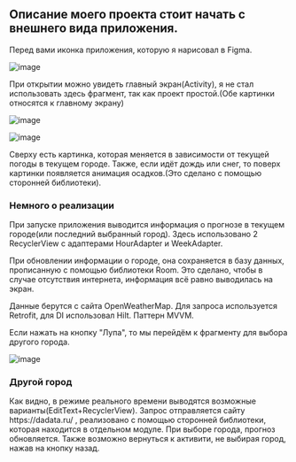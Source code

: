 <h2>Описание моего проекта стоит начать с внешнего вида приложения.</h2>

Перед вами иконка приложения, которую я нарисовал в Figma.

![image](https://user-images.githubusercontent.com/86302070/196767083-81b90f3f-9f3a-47b9-b45a-636c0ab10430.png)

При открытии можно увидеть главный экран(Activity), я не стал использовать здесь фрагмент, так как проект простой.(Обе картинки относятся к главному экрану)

![image](https://user-images.githubusercontent.com/86302070/196767897-6b5e7862-4144-469e-9010-9a79de55f7c5.png)

![image](https://user-images.githubusercontent.com/86302070/196767935-bf513a22-cec7-4696-ad39-02de1e493fb3.png)

<p>Сверху есть картинка, которая меняется в зависимости от текущей погоды в текущем городе. Также, если идёт дождь или снег, то поверх картинки появляется анимация осадков.(Это сделано с помощью сторонней библиотеки).</p>
<h3>Немного о реализации</h3>
При запуске приложения выводится информация о прогнозе в текущем городе(или последний выбранный город). Здесь использовано 2 RecyclerView с адаптерами HourAdapter и WeekAdapter. 
<p>При обновлении информации о городе, она сохраняется в базу данных, прописанную с помощью библиотеки Room. Это сделано, чтобы в случае отсутствия интернета, информация всё равно выводилась на экран.</p>
<p>Данные берутся с сайта OpenWeatherMap. Для запроса используется Retrofit, для DI использовал Hilt. Паттерн MVVM.</p> 
Если нажать на кнопку "Лупа", то мы перейдём к фрагменту для выбора другого города. 

![image](https://user-images.githubusercontent.com/86302070/196770512-17f7c353-b41a-4d75-b0cd-d1370d5a4024.png)

<h3>Другой город</h3>
Как видно, в режиме реального времени выводятся возможные варианты(EditText+RecyclerView). Запрос отправляется сайту https://dadata.ru/ , реализовано с помощью сторонней библиотеки, которая находится в отдельном модуле.
При выборе города, прогноз обновляется. Также возможно вернуться к активити, не выбирая город, нажав на кнопку назад.
